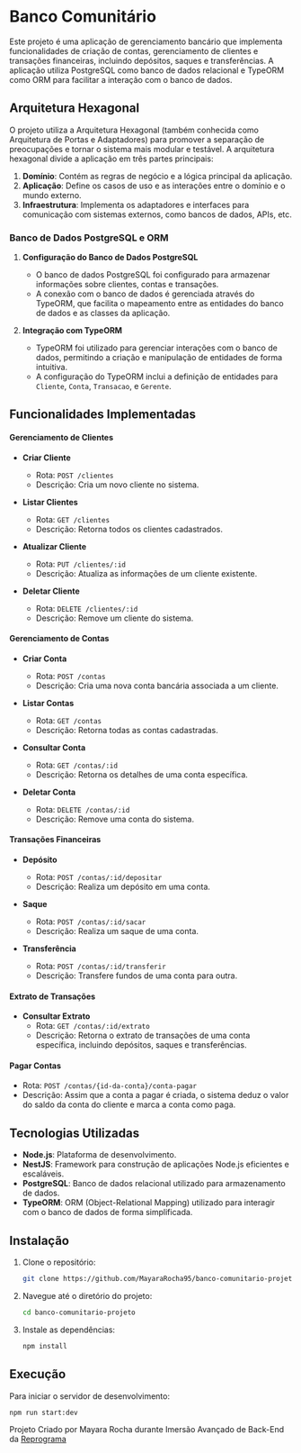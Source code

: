 # Banco Comunitário

Este projeto é uma aplicação de gerenciamento bancário que implementa funcionalidades de criação de contas, gerenciamento de clientes e transações financeiras, incluindo depósitos, saques e transferências. A aplicação utiliza PostgreSQL como banco de dados relacional e TypeORM como ORM para facilitar a interação com o banco de dados.

## Arquitetura Hexagonal

O projeto utiliza a Arquitetura Hexagonal (também conhecida como Arquitetura de Portas e Adaptadores) para promover a separação de preocupações e tornar o sistema mais modular e testável. A arquitetura hexagonal divide a aplicação em três partes principais:

1. **Domínio**: Contém as regras de negócio e a lógica principal da aplicação.
2. **Aplicação**: Define os casos de uso e as interações entre o domínio e o mundo externo.
3. **Infraestrutura**: Implementa os adaptadores e interfaces para comunicação com sistemas externos, como bancos de dados, APIs, etc.


### Banco de Dados PostgreSQL e ORM

1. **Configuração do Banco de Dados PostgreSQL**
   - O banco de dados PostgreSQL foi configurado para armazenar informações sobre clientes, contas e transações.
   - A conexão com o banco de dados é gerenciada através do TypeORM, que facilita o mapeamento entre as entidades do banco de dados e as classes da aplicação.

2. **Integração com TypeORM**
   - TypeORM foi utilizado para gerenciar interações com o banco de dados, permitindo a criação e manipulação de entidades de forma intuitiva.
   - A configuração do TypeORM inclui a definição de entidades para `Cliente`, `Conta`, `Transacao`, e `Gerente`.

## Funcionalidades Implementadas

#### Gerenciamento de Clientes

- **Criar Cliente**
  - Rota: `POST /clientes`
  - Descrição: Cria um novo cliente no sistema.
  
- **Listar Clientes**
  - Rota: `GET /clientes`
  - Descrição: Retorna todos os clientes cadastrados.

- **Atualizar Cliente**
  - Rota: `PUT /clientes/:id`
  - Descrição: Atualiza as informações de um cliente existente.

- **Deletar Cliente**
  - Rota: `DELETE /clientes/:id`
  - Descrição: Remove um cliente do sistema.

#### Gerenciamento de Contas

- **Criar Conta**
  - Rota: `POST /contas`
  - Descrição: Cria uma nova conta bancária associada a um cliente.
  
- **Listar Contas**
  - Rota: `GET /contas`
  - Descrição: Retorna todas as contas cadastradas.

- **Consultar Conta**
  - Rota: `GET /contas/:id`
  - Descrição: Retorna os detalhes de uma conta específica.

- **Deletar Conta**
  - Rota: `DELETE /contas/:id`
  - Descrição: Remove uma conta do sistema.

#### Transações Financeiras

- **Depósito**
  - Rota: `POST /contas/:id/depositar`
  - Descrição: Realiza um depósito em uma conta.

- **Saque**
  - Rota: `POST /contas/:id/sacar`
  - Descrição: Realiza um saque de uma conta.

- **Transferência**
  - Rota: `POST /contas/:id/transferir`
  - Descrição: Transfere fundos de uma conta para outra.

#### Extrato de Transações

- **Consultar Extrato**
  - Rota: `GET /contas/:id/extrato`
  - Descrição: Retorna o extrato de transações de uma conta específica, incluindo depósitos, saques e transferências.

 #### Pagar Contas 
 - Rota: `POST /contas/{id-da-conta}/conta-pagar`
 - Descrição: Assim que a conta a pagar é criada, o sistema deduz o valor do saldo da conta do cliente e marca a conta como paga.
 
## Tecnologias Utilizadas

- **Node.js**: Plataforma de desenvolvimento.
- **NestJS**: Framework para construção de aplicações Node.js eficientes e escaláveis.
- **PostgreSQL**: Banco de dados relacional utilizado para armazenamento de dados.
- **TypeORM**: ORM (Object-Relational Mapping) utilizado para interagir com o banco de dados de forma simplificada.


## Instalação

1. Clone o repositório:

    ```bash
    git clone https://github.com/MayaraRocha95/banco-comunitario-projeto
    ```

2. Navegue até o diretório do projeto:

    ```bash
    cd banco-comunitario-projeto
    ```

3. Instale as dependências:

    ```bash
    npm install
    ```

## Execução

Para iniciar o servidor de desenvolvimento:

```bash
npm run start:dev
```
Projeto Criado por Mayara Rocha durante Imersão Avançado de Back-End da [Reprograma](https://reprograma.com.br/)